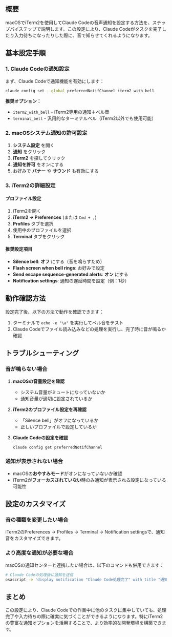 ## 概要

macOSでiTerm2を使用してClaude Codeの音声通知を設定する方法を、ステップバイステップで説明します。この設定により、Claude Codeがタスクを完了したり入力待ちになったりした際に、音で知らせてくれるようになります。

## 基本設定手順

### 1. Claude Codeの通知設定

まず、Claude Codeで通知機能を有効にします：

```bash
claude config set --global preferredNotifChannel iterm2_with_bell
```

**推奨オプション：**

- `iterm2_with_bell` - iTerm2専用の通知＋ベル音
- `terminal_bell` - 汎用的なターミナルベル（iTerm2以外でも使用可能）

### 2. macOSシステム通知の許可設定

1. **システム設定** を開く
2. **通知** をクリック
3. **iTerm2** を探してクリック
4. **通知を許可** をオンにする
5. お好みで **バナー** や **サウンド** も有効にする

### 3. iTerm2の詳細設定

#### プロファイル設定

1. iTerm2を開く
2. **iTerm2 → Preferences** (または `Cmd + ,`)
3. **Profiles** タブを選択
4. 使用中のプロファイルを選択
5. **Terminal** タブをクリック

#### 推奨設定項目

- **Silence bell**: **オフ** にする（音を鳴らすため）
- **Flash screen when bell rings**: お好みで設定
- **Send escape sequence-generated alerts**: **オン** にする
- **Notification settings**: 通知の遅延時間を設定（例：1秒）

## 動作確認方法

設定完了後、以下の方法で動作を確認できます：

1. ターミナルで `echo -e "\a"` を実行してベル音をテスト
2. Claude Codeでファイル読み込みなどの処理を実行し、完了時に音が鳴るか確認

## トラブルシューティング

### 音が鳴らない場合

1. **macOSの音量設定を確認**
    
    - システム音量がミュートになっていないか
    - 通知音量が適切に設定されているか
2. **iTerm2のプロファイル設定を再確認**
    
    - 「Silence bell」がオフになっているか
    - 正しいプロファイルで設定しているか
3. **Claude Codeの設定を確認**
    
    ```bash
    claude config get preferredNotifChannel
    ```
    

### 通知が表示されない場合

- macOSの**おやすみモード**がオンになっていないか確認
- iTerm2が**フォーカスされていない**時のみ通知が表示される設定になっている可能性

## 設定のカスタマイズ

### 音の種類を変更したい場合

iTerm2のPreferences → Profiles → Terminal → Notification settingsで、通知音をカスタマイズできます。

### より高度な通知が必要な場合

macOSの通知センターと連携したい場合は、以下のコマンドも併用できます：

```bash
# Claude Codeの処理後に通知を送信
osascript -e 'display notification "Claude Code処理完了" with title "通知"'
```

## まとめ

この設定により、Claude Codeでの作業中に他のタスクに集中していても、処理完了や入力待ちの際に確実に気づくことができるようになります。特にiTerm2の豊富な通知オプションを活用することで、より効率的な開発環境を構築できます。